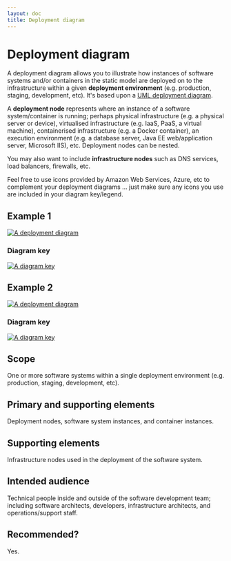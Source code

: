 ```yaml
---
layout: doc
title: Deployment diagram
---
```


# Deployment diagram

A deployment diagram allows you to illustrate how instances of software systems and/or containers in the static model
are deployed on to the infrastructure within a given __deployment environment__
(e.g. production, staging, development, etc).
It's based upon a [UML deployment diagram](https://en.wikipedia.org/wiki/Deployment_diagram).

A __deployment node__ represents where an instance of a software system/container is running;
perhaps physical infrastructure (e.g. a physical server or device), virtualised infrastructure
(e.g. IaaS, PaaS, a virtual machine), containerised infrastructure (e.g. a Docker container),
an execution environment (e.g. a database server, Java EE web/application server, Microsoft IIS), etc.
Deployment nodes can be nested.

You may also want to include __infrastructure nodes__ such as DNS services, load balancers, firewalls, etc.

Feel free to use icons provided by Amazon Web Services, Azure, etc to complement your deployment diagrams ...
just make sure any icons you use are included in your diagram key/legend.

## Example 1

[![A deployment diagram](https://static.structurizr.com/workspace/36141/diagrams/LiveDeployment.png)](https://static.structurizr.com/workspace/36141/diagrams/LiveDeployment.png)

### Diagram key

[![A diagram key](https://static.structurizr.com/workspace/36141/diagrams/LiveDeployment-key.png)](https://static.structurizr.com/workspace/36141/diagrams/LiveDeployment-key.png)

## Example 2

[![A deployment diagram](https://static.structurizr.com/workspace/54915/diagrams/AmazonWebServicesDeployment.png)](https://static.structurizr.com/workspace/54915/diagrams/AmazonWebServicesDeployment.png)

### Diagram key

[![A diagram key](https://static.structurizr.com/workspace/54915/diagrams/AmazonWebServicesDeployment-key.png)](https://static.structurizr.com/workspace/54915/diagrams/AmazonWebServicesDeployment-key.png)

## Scope

One or more software systems within a single deployment environment (e.g. production, staging, development, etc).

## Primary and supporting elements

Deployment nodes, software system instances, and container instances.

## Supporting elements

Infrastructure nodes used in the deployment of the software system.

## Intended audience

Technical people inside and outside of the software development team; including software architects, developers,
infrastructure architects, and operations/support staff.

## Recommended?

Yes.

<!-- <script type="application/javascript" src="https://code.jquery.com/jquery-3.7.1.slim.min.js"></script>
<script type="application/javascript" src="/assets/c4model.js"></script> -->